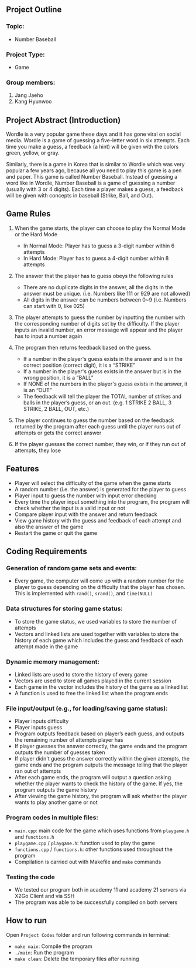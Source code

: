 ## Project Outline
### Topic:
- Number Baseball
### Project Type:
- Game
### Group members:
1. Jang Jaeho
2. Kang Hyunwoo


## Project Abstract (Introduction)
Wordle is a very popular game these days and it has gone viral on social media. Wordle is a game of guessing a five-letter word in six attempts. Each time you make a guess, a feedback (a hint) will be given with the colors green, yellow, or gray.

Similarly, there is a game in Korea that is similar to Wordle which was very popular a few years ago, because all you need to play this game is a pen and paper. This game is called Number Baseball. Instead of guessing a word like in Wordle, Number Baseball is a game of guessing a number (usually with 3 or 4 digits). Each time a player makes a guess, a feedback will be given with concepts in baseball (Strike, Ball, and Out).


## Game Rules
1. When the game starts, the player can choose to play the Normal Mode or the Hard Mode
    - In Normal Mode: Player has to guess a 3-digit number within 6 attempts
    - In Hard Mode: Player has to guess a 4-digit number within 8 attempts

2. The answer that the player has to guess obeys the following rules
	- There are no duplicate digits in the answer, all the digits in the answer must be unique. (i.e. Numbers like 111 or 929 are not allowed)
	- All digits in the answer can be numbers between 0~9 (i.e. Numbers can start with 0, like 025)

3. The player attempts to guess the number by inputting the number with the corresponding number of digits set by the difficulty. If the player inputs an invalid number, an error message will appear and the player has to input a number again

4. The program then returns feedback based on the guess.
	- If a number in the player's guess exists in the answer and is in the correct position (correct digit), it is a “STRIKE”
	- If a number in the player's guess exists in the answer but is in the wrong position, it is a “BALL”
	- If NONE of the numbers in the player's guess exists in the answer, it is an “OUT”
	- The feedback will tell the player the TOTAL number of strikes and balls in the player’s guess, or an out. (e.g. 1 STRIKE 2 BALL, 3 STRIKE, 2 BALL, OUT, etc.)

5. The player continues to guess the number based on the feedback returned by the program after each guess until the player runs out of attempts or gets the correct answer

6. If the player guesses the correct number, they win, or if they run out of attempts, they lose


## Features
- Player will select the difficulty of the game when the game starts
- A random number (i.e. the answer) is generated for the player to guess
- Player input to guess the number with input error checking
- Every time the player input something into the program, the program will check whether the input is a valid input or not
- Compare player input with the answer and return feedback
- View game history with the guess and feedback of each attempt and also the answer of the game
- Restart the game or quit the game


## Coding Requirements
### Generation of random game sets and events:
- Every game, the computer will come up with a random number for the player to guess depending on the difficulty that the player has chosen. This is implemented with `rand()`, `srand()`, and `time(NULL)`

### Data structures for storing game status:
- To store the game status, we used variables to store the number of attempts
- Vectors and linked lists are used together with variables to store the history of each game which includes the guess and feedback of each attempt made in the game

### Dynamic memory management:
- Linked lists are used to store the history of every game
- Vectors are used to store all games played in the current session
- Each game in the vector includes the history of the game as a linked list
- A function is used to free the linked list when the program ends

### File input/output (e.g., for loading/saving game status):
- Player inputs difficulty
- Player inputs guess
- Program outputs feedback based on player’s each guess, and outputs the remaining number of attempts player has
- If player guesses the answer correctly, the game ends and the program outputs the number of guesses taken
- If player didn't guess the answer correctly within the given attempts, the game ends and the program outputs the message telling that the player ran out of attempts
- After each game ends, the program will output a question asking whether the player wants to check the history of the game. If yes, the program outputs the game history
- After viewing the game history, the program will ask whether the player wants to play another game or not

### Program codes in multiple files:
- `main.cpp`: main code for the game which uses functions from `playgame.h` and `functions.h`
- `playgame.cpp` / `playgame.h`: function used to play the game
- `functions.cpp` / `functions.h`: other functions used throughout the program
- Compilation is carried out with Makefile and `make` commands

### Testing the code
- We tested our program both in academy 11 and academy 21 servers via X2Go Client and via SSH
- The program was able to be successfully compiled on both servers

## How to run
Open `Project Codes` folder and run following commands in terminal:
- `make main`: Compile the program
- `./main`: Run the program
- `make clean`: Delete the temporary files after running

